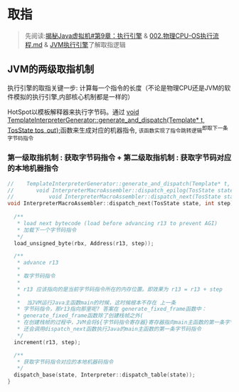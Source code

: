 # 取指
> 先阅读:[揭秘Java虚拟机#第9章：执行引擎](./../../../006.BOOKs/Unlocking-The-Java-Virtual-Machine/009.Unlocking-The-Java-Virtual-Machine-9.pdf) & [002.物理CPU-OS执行流程.md](./../002.物理CPU-OS执行流程.md) & [JVM执行引擎](./README.md)了解取指逻辑

## JVM的两级取指机制
执行引擎的取指关键一步: 计算每一个指令的长度（不论是物理CPU还是JVM的软件模拟的执行引擎,内部核心机制都是一样的）

HotSpot以模板解释器来执行字节码。通过 [void TemplateInterpreterGenerator::generate_and_dispatch(Template* t, TosState tos_out);](../../../005.OpenJDK/002.OpenJDK8u312-GA/OpenJDK8U312-GA/hotspot/src/share/vm/interpreter/templateInterpreter.cpp)函数来生成对应的机器指令, `该函数实现了指令跳转逻辑`<sup>即取下一条字节码指令</sup>

### 第一级取指机制 : 获取字节码指令 + 第二级取指机制 : 获取字节码对应的本地机器指令
```cpp
//    TemplateInterpreterGenerator::generate_and_dispatch(Template* t, TosState tos_out)
//       void InterpreterMacroAssembler::dispatch_epilog(TosState state, int step);
//           void InterpreterMacroAssembler::dispatch_next(TosState state, int step); 
void InterpreterMacroAssembler::dispatch_next(TosState state, int step) {
  
  /**
   * load next bytecode (load before advancing r13 to prevent AGI)
   * 加载下一个字节码指令
   */
  load_unsigned_byte(rbx, Address(r13, step));

  /**
   * advance r13
   *
   * 取字节码指令
   *
   * r13 应该指向的是当前字节码指令所在的内存位置。即效果为 r13 = r13 + step
   *
   *  当JVM运行Java主函数main的时候，这时候根本不存在 上一条
   * 字节码指令，那r13指向那里呢? 答案在 generate_fixed_frame函数中：
   * generate_fixed_frame函数除了创建栈帧之外(
   * 在创建栈帧的过程中，JVM会将${字节码指令寄存器}寄存器指向main主函数的第一条字节码指令的内存地址)，
   * 还会调用dispatch_next函数执行Java的main主函数的第一条字节码指令
   */
  increment(r13, step);

  /**
   * 获取字节码指令对应的本地机器码指令
   */
  dispatch_base(state, Interpreter::dispatch_table(state));
}
```
